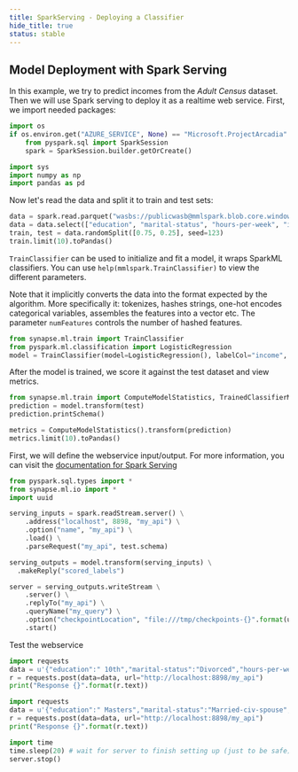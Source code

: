 ```yaml
---
title: SparkServing - Deploying a Classifier
hide_title: true
status: stable
---
```

## Model Deployment with Spark Serving 
In this example, we try to predict incomes from the *Adult Census* dataset. Then we will use Spark serving to deploy it as a realtime web service. 
First, we import needed packages:


```python
import os
if os.environ.get("AZURE_SERVICE", None) == "Microsoft.ProjectArcadia":
    from pyspark.sql import SparkSession
    spark = SparkSession.builder.getOrCreate()
```


```python
import sys
import numpy as np
import pandas as pd

```

Now let's read the data and split it to train and test sets:


```python
data = spark.read.parquet("wasbs://publicwasb@mmlspark.blob.core.windows.net/AdultCensusIncome.parquet")
data = data.select(["education", "marital-status", "hours-per-week", "income"])
train, test = data.randomSplit([0.75, 0.25], seed=123)
train.limit(10).toPandas()
```

`TrainClassifier` can be used to initialize and fit a model, it wraps SparkML classifiers.
You can use `help(mmlspark.TrainClassifier)` to view the different parameters.

Note that it implicitly converts the data into the format expected by the algorithm. More specifically it:
 tokenizes, hashes strings, one-hot encodes categorical variables, assembles the features into a vector
etc.  The parameter `numFeatures` controls the number of hashed features.


```python
from synapse.ml.train import TrainClassifier
from pyspark.ml.classification import LogisticRegression
model = TrainClassifier(model=LogisticRegression(), labelCol="income", numFeatures=256).fit(train)
```

After the model is trained, we score it against the test dataset and view metrics.


```python
from synapse.ml.train import ComputeModelStatistics, TrainedClassifierModel
prediction = model.transform(test)
prediction.printSchema()
```


```python
metrics = ComputeModelStatistics().transform(prediction)
metrics.limit(10).toPandas()
```

First, we will define the webservice input/output.
For more information, you can visit the [documentation for Spark Serving](https://github.com/Microsoft/SynapseML/blob/master/docs/mmlspark-serving.md)


```python
from pyspark.sql.types import *
from synapse.ml.io import *
import uuid

serving_inputs = spark.readStream.server() \
    .address("localhost", 8898, "my_api") \
    .option("name", "my_api") \
    .load() \
    .parseRequest("my_api", test.schema)

serving_outputs = model.transform(serving_inputs) \
  .makeReply("scored_labels")

server = serving_outputs.writeStream \
    .server() \
    .replyTo("my_api") \
    .queryName("my_query") \
    .option("checkpointLocation", "file:///tmp/checkpoints-{}".format(uuid.uuid1())) \
    .start()

```

Test the webservice


```python
import requests
data = u'{"education":" 10th","marital-status":"Divorced","hours-per-week":40.0}'
r = requests.post(data=data, url="http://localhost:8898/my_api")
print("Response {}".format(r.text))
```


```python
import requests
data = u'{"education":" Masters","marital-status":"Married-civ-spouse","hours-per-week":40.0}'
r = requests.post(data=data, url="http://localhost:8898/my_api")
print("Response {}".format(r.text))
```


```python
import time
time.sleep(20) # wait for server to finish setting up (just to be safe)
server.stop()
```


```python

```
